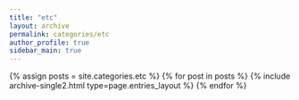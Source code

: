 ```yaml
---
title: "etc"
layout: archive
permalink: categories/etc
author_profile: true
sidebar_main: true
---
```



{% assign posts = site.categories.etc %}
{% for post in posts %} {% include archive-single2.html type=page.entries_layout %} {% endfor %}
